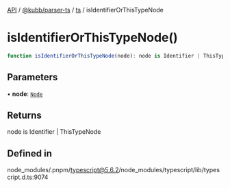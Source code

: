 [API](../../../../../packages.md) / [@kubb/parser-ts](../../../index.md) / [ts](../index.md) / isIdentifierOrThisTypeNode

# isIdentifierOrThisTypeNode()

```ts
function isIdentifierOrThisTypeNode(node): node is Identifier | ThisTypeNode
```

## Parameters

• **node**: [`Node`](../interfaces/Node.md)

## Returns

node is Identifier \| ThisTypeNode

## Defined in

node\_modules/.pnpm/typescript@5.6.2/node\_modules/typescript/lib/typescript.d.ts:9074
